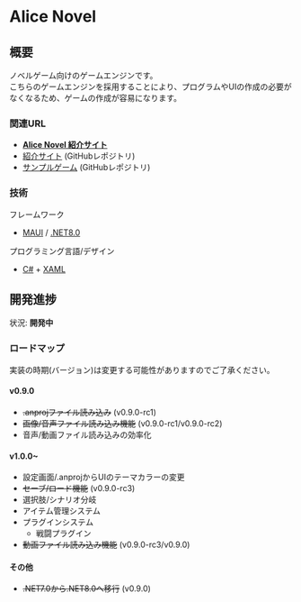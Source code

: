# Alice Novel

## 概要
ノベルゲーム向けのゲームエンジンです。<br />
こちらのゲームエンジンを採用することにより、プログラムやUIの作成の必要がなくなるため、ゲームの作成が容易になります。<br />

### 関連URL
- **[Alice Novel 紹介サイト](https://alicenovel.web.app "Alice Novel で世界をより楽しく")**<br />
- [紹介サイト](https://github.com/Lemon73-Computing/Alice_Novel-Docs) (GitHubレポジトリ)
- [サンプルゲーム](https://github.com/Lemon73-Computing/Alice_Novel-Docs) (GitHubレポジトリ)

### 技術
フレームワーク
- [MAUI] / [.NET8.0]

プログラミング言語/デザイン
- [C#] + [XAML]

[MAUI]: https://dotnet.microsoft.com/ja-jp/apps/maui ".NET MAUI"
[.NET8.0]: https://dotnet.microsoft.com/ja-jp/ ".NET"
[C#]: https://learn.microsoft.com/ja-jp/dotnet/csharp/ "C#ドキュメント"
[xaml]: https://learn.microsoft.com/ja-jp/dotnet/maui/xaml/ ".NET MAUI XAMLドキュメント"

## 開発進捗
状況: **開発中**

### ロードマップ
実装の時期(バージョン)は変更する可能性がありますのでご了承ください。<br />

#### v0.9.0
- ~~.anprojファイル読み込み~~ (v0.9.0-rc1)
- ~~画像/音声ファイル読み込み機能~~ (v0.9.0-rc1/v0.9.0-rc2)
- 音声/動画ファイル読み込みの効率化

#### v1.0.0~
- 設定画面/.anprojからUIのテーマカラーの変更
- ~~セーブ/ロード機能~~ (v0.9.0-rc3)
- 選択肢/シナリオ分岐
- アイテム管理システム
- プラグインシステム
  - 戦闘プラグイン
- ~~動画ファイル読み込み機能~~ (v0.9.0-rc3/v0.9.0)

#### その他
- ~~.NET7.0から.NET8.0へ移行~~ (v0.9.0)
